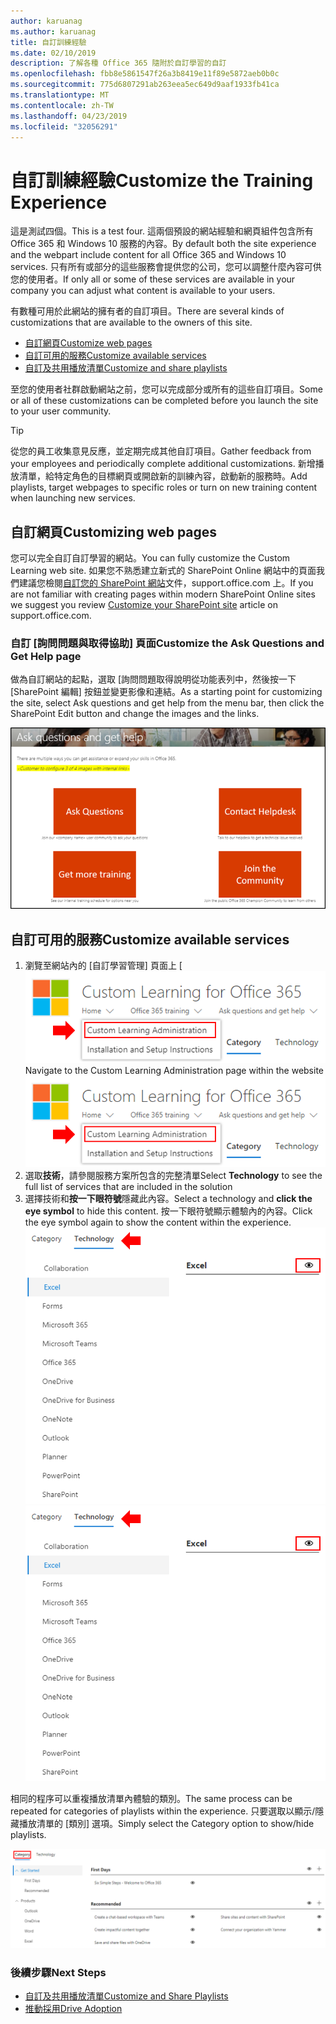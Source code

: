 ```yaml
---
author: karuanag
ms.author: karuanag
title: 自訂訓練經驗
ms.date: 02/10/2019
description: 了解各種 Office 365 隨附於自訂學習的自訂
ms.openlocfilehash: fbb8e5861547f26a3b8419e11f89e5872aeb0b0c
ms.sourcegitcommit: 775d6807291ab263eea5ec649d9aaf1933fb41ca
ms.translationtype: MT
ms.contentlocale: zh-TW
ms.lasthandoff: 04/23/2019
ms.locfileid: "32056291"
---
```

# <a name="customize-the-training-experience"></a><span data-ttu-id="443d6-103">自訂訓練經驗</span><span class="sxs-lookup"><span data-stu-id="443d6-103">Customize the Training Experience</span></span>

<span data-ttu-id="443d6-104">這是測試四個。</span><span class="sxs-lookup"><span data-stu-id="443d6-104">This is a test four.</span></span> <span data-ttu-id="443d6-105">這兩個預設的網站經驗和網頁組件包含所有 Office 365 和 Windows 10 服務的內容。</span><span class="sxs-lookup"><span data-stu-id="443d6-105">By default both the site experience and the webpart include content for all Office 365 and Windows 10 services.</span></span>  <span data-ttu-id="443d6-106">只有所有或部分的這些服務會提供您的公司，您可以調整什麼內容可供您的使用者。</span><span class="sxs-lookup"><span data-stu-id="443d6-106">If only all or some of these services are available in your company you can adjust what content is available to your users.</span></span>  

<span data-ttu-id="443d6-107">有數種可用於此網站的擁有者的自訂項目。</span><span class="sxs-lookup"><span data-stu-id="443d6-107">There are several kinds of customizations that are available to the owners of this site.</span></span> 

- [<span data-ttu-id="443d6-108">自訂網頁</span><span class="sxs-lookup"><span data-stu-id="443d6-108">Customize web pages</span></span>](#customizing-web-pages)
- [<span data-ttu-id="443d6-109">自訂可用的服務</span><span class="sxs-lookup"><span data-stu-id="443d6-109">Customize available services</span></span>](#customize-available-services)
- [<span data-ttu-id="443d6-110">自訂及共用播放清單</span><span class="sxs-lookup"><span data-stu-id="443d6-110">Customize and share playlists</span></span>](customplaylist.md)

<span data-ttu-id="443d6-111">至您的使用者社群啟動網站之前，您可以完成部分或所有的這些自訂項目。</span><span class="sxs-lookup"><span data-stu-id="443d6-111">Some or all of these customizations can be completed before you launch the site to your user community.</span></span>  

> [!TIP]
> <span data-ttu-id="443d6-112">從您的員工收集意見反應，並定期完成其他自訂項目。</span><span class="sxs-lookup"><span data-stu-id="443d6-112">Gather feedback from your employees and periodically complete additional customizations.</span></span>  <span data-ttu-id="443d6-113">新增播放清單，給特定角色的目標網頁或開啟新的訓練內容，啟動新的服務時。</span><span class="sxs-lookup"><span data-stu-id="443d6-113">Add playlists, target webpages to specific roles or turn on new training content when launching new services.</span></span> 

## <a name="customizing-web-pages"></a><span data-ttu-id="443d6-114">自訂網頁</span><span class="sxs-lookup"><span data-stu-id="443d6-114">Customizing web pages</span></span>

<span data-ttu-id="443d6-115">您可以完全自訂自訂學習的網站。</span><span class="sxs-lookup"><span data-stu-id="443d6-115">You can fully customize the Custom Learning web site.</span></span> <span data-ttu-id="443d6-116">如果您不熟悉建立新式的 SharePoint Online 網站中的頁面我們建議您檢閱[自訂您的 SharePoint 網站](https://support.office.com/en-us/article/customize-your-sharepoint-site-320b43e5-b047-4fda-8381-f61e8ac7f59b)文件，support.office.com 上。</span><span class="sxs-lookup"><span data-stu-id="443d6-116">If you are not familiar with creating pages within modern SharePoint Online sites we suggest you review [Customize your SharePoint site](https://support.office.com/en-us/article/customize-your-sharepoint-site-320b43e5-b047-4fda-8381-f61e8ac7f59b) article on support.office.com.</span></span> 

### <a name="customize-the-ask-questions-and-get-help-page"></a><span data-ttu-id="443d6-117">自訂 [**詢問問題與取得協助**] 頁面</span><span class="sxs-lookup"><span data-stu-id="443d6-117">Customize the **Ask Questions and Get Help** page</span></span>

<span data-ttu-id="443d6-118">做為自訂網站的起點，選取 [詢問問題取得說明從功能表列中，然後按一下 [SharePoint 編輯] 按鈕並變更影像和連結。</span><span class="sxs-lookup"><span data-stu-id="443d6-118">As a starting point for customizing the site, select Ask questions and get help from the menu bar, then click the SharePoint Edit button and change the images and the links.</span></span> 

![custom_ask.png](media/custom_ask.png)

## <a name="customize-available-services"></a><span data-ttu-id="443d6-120">自訂可用的服務</span><span class="sxs-lookup"><span data-stu-id="443d6-120">Customize available services</span></span>

1.  <span data-ttu-id="443d6-121">瀏覽至網站內的 [自訂學習管理] 頁面上 [ ![custom_admin.png](media/custom_admin.png)</span><span class="sxs-lookup"><span data-stu-id="443d6-121">Navigate to the Custom Learning Administration page within the website ![custom_admin.png](media/custom_admin.png)</span></span>
1. <span data-ttu-id="443d6-122">選取**技術**，請參閱服務方案所包含的完整清單</span><span class="sxs-lookup"><span data-stu-id="443d6-122">Select **Technology** to see the full list of services that are included in the solution</span></span>
1. <span data-ttu-id="443d6-123">選擇技術和**按一下眼符號**隱藏此內容。</span><span class="sxs-lookup"><span data-stu-id="443d6-123">Select a technology and **click the eye symbol** to hide this content.</span></span>  <span data-ttu-id="443d6-124">按一下眼符號顯示體驗內的內容。</span><span class="sxs-lookup"><span data-stu-id="443d6-124">Click the eye symbol again to show the content within the experience.</span></span> 
<span data-ttu-id="443d6-125">![自訂](media/custom_techlist.png)</span><span class="sxs-lookup"><span data-stu-id="443d6-125">![custom](media/custom_techlist.png)</span></span>

<span data-ttu-id="443d6-126">相同的程序可以重複播放清單內體驗的類別。</span><span class="sxs-lookup"><span data-stu-id="443d6-126">The same process can be repeated for categories of playlists within the experience.</span></span>  <span data-ttu-id="443d6-127">只要選取以顯示/隱藏播放清單的 [類別] 選項。</span><span class="sxs-lookup"><span data-stu-id="443d6-127">Simply select the Category option to show/hide playlists.</span></span> 

![custom_cat.png](media/custom_cat.png)

### <a name="next-steps"></a><span data-ttu-id="443d6-129">後續步驟</span><span class="sxs-lookup"><span data-stu-id="443d6-129">Next Steps</span></span>

- [<span data-ttu-id="443d6-130">自訂及共用播放清單</span><span class="sxs-lookup"><span data-stu-id="443d6-130">Customize and Share Playlists</span></span>](customplaylist.md)
- [<span data-ttu-id="443d6-131">推動採用</span><span class="sxs-lookup"><span data-stu-id="443d6-131">Drive Adoption</span></span>](driveadoption.md) 